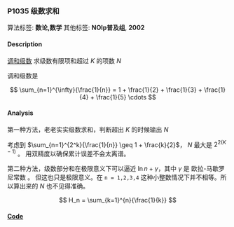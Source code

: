 ### P1035 级数求和

算法标签: **数论,数学**
其他标签: **NOIp普及组**, **2002**


#### Description

[调和级数](https://zh.wikipedia.org/wiki/%E8%B0%83%E5%92%8C%E7%BA%A7%E6%95%B0) 求级数有限项和超过 $K$ 的项数 $N$

调和级数是

$$ \sum_{n=1}^{\infty}{\frac{1}{n}} = 1 + \frac{1}{2} + \frac{1}{3} + \frac{1}{4} + \frac{1}{5} \cdots $$


#### Analysis

第一种方法，老老实实级数求和，判断超出 $K$ 的时候输出 $N$

考虑到 $\sum_{n=1}^{2^k}{\frac{1}{n}} \geq 1 + \frac{k}{2}$， $N$ 最大是 $2^{2(K-1)}$ 。 用双精度以确保累计误差不会太离谱。

第二种方法，级数部分和在极限意义下可以逼近 $\ln{n} + \gamma$，其中 $\gamma$ 是 欧拉-马歇罗尼常数 。 但这也只是极限意义。在 `n = 1,2,3,4` 这种小整数情况下并不相等。所以算出来的 $N$ 也不见得准确。

$$ H_n = \sum_{k=1}^{n}{\frac{1}{k}}  $$

#### [Code](../cpp/p1035.cpp)
